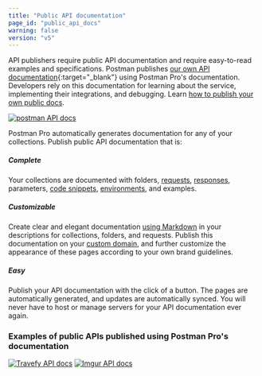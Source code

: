 ```yaml
---
title: "Public API documentation"
page_id: "public_api_docs"
warning: false
version: "v5"
---
```


API publishers require public API documentation and require easy-to-read examples and specifications. Postman publishes [our own API documentation](http://docs.api.getpostman.com){:target="_blank"} using Postman Pro's documentation. Developers rely on this documentation for learning about the service, implementing their integrations, and debugging. Learn [how to publish your own public docs](/docs/postman/api_documentation/publishing_public_docs).

[![postman API docs](https://s3.amazonaws.com/postman-static-getpostman-com/postman-docs/59189909.png)](https://s3.amazonaws.com/postman-static-getpostman-com/postman-docs/59189909.png)  

Postman Pro automatically generates documentation for any of your collections. Publish public API documentation that is:

##### **Complete**

Your collections are documented with folders, [requests](/docs/postman/sending_api_requests/requests), [responses](/docs/postman/sending_api_requests/responses), parameters, [code snippets](/docs/postman/sending_api_requests/generate_code_snippets), [environments](/docs/postman/environments_and_globals/manage_environments), and examples.

##### **Customizable**

Create clear and elegant documentation [using Markdown](/docs/postman/api_documentation/how_to_document_using_markdown) in your descriptions for collections, folders, and requests. Publish this documentation on your [custom domain](/docs/postman/api_documentation/adding_and_verifying_custom_domains), and further customize the appearance of these pages according to your own brand guidelines. 

##### **Easy**

Publish your API documentation with the click of a button. The pages are automatically generated, and updates are automatically synced. You will never have to host or manage servers for your API documentation ever again.

### Examples of public APIs published using Postman Pro's documentation

[![Travefy API docs](https://s3.amazonaws.com/postman-static-getpostman-com/postman-docs/59189815.png)](https://s3.amazonaws.com/postman-static-getpostman-com/postman-docs/59189815.png)
[![Imgur API docs](https://s3.amazonaws.com/postman-static-getpostman-com/postman-docs/59189801.png)](https://s3.amazonaws.com/postman-static-getpostman-com/postman-docs/59189801.png)
